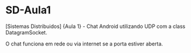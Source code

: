 # SD-Aula1
[Sistemas Distribuidos] {Aula 1} - Chat Android utilizando UDP com a class DatagramSocket.

O chat funciona em rede ou via internet se a porta estiver aberta.
